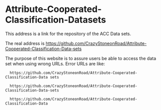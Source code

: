 # Attribute-Cooperated-Classification-Datasets
This address is a link for the repository of the ACC Data sets.

The real address is https://github.com/CrazyStoneonRoad/Attribute-Cooperated-Classification-Data-sets

The purpose of this website is to assure users be able to access the data set when using wrong URLs. Error URLs are like:

      https://github.com/CrazyStoneonRoad/Attribute-Cooperated-Classification-Data sets
      
      https://github.com/CrazyStoneonRoad/Attribute-Cooperated-Classification-Data-sets
      
      https://github.com/CrazyStoneonRoad/Attribute-Cooperated-Classification-Data
      
      
